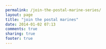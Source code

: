 ```yaml
---
permalink: /join-the-postal-marine-series/
layout: page
title: "join the postal marines"
date: 2014-01-02 07:13
comments: true
sharing: true
footer: true
---
```

